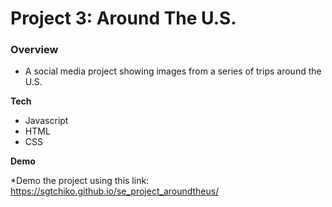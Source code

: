 # Project 3: Around The U.S.

### Overview  

* A social media project showing images from a series of trips around the U.S.

**Tech**
  
* Javascript
* HTML
* CSS
  
**Demo**  
  
*Demo the project using this link: https://sgtchiko.github.io/se_project_aroundtheus/
